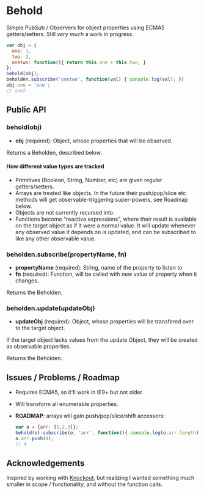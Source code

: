 # Behold

Simple PubSub / Observers for object properties using ECMA5 getters/setters.
Still *very much* a work in progress.

``` javascript
var obj = {
  one: 1,
  two: 2,
  onetwo: function(){ return this.one + this.two; }
};
behold(obj);
beholden.subscribe('onetwo', function(val) { console.log(val); })
obj.one = 'one';
// one2
```

## Public API

### behold(obj)

- **obj** (required): Object, whose properties that will be observed.

Returns a Beholden, described below.

#### How different value types are tracked

- Primitives (Boolean, String, Number, etc) are given regular getters/setters.
- Arrays are treated like objects. In the future their push/pop/slice etc
  methods will get observable-triggering super-powers, see Roadmap below.
- Objects are not currently recursed into.
- Functions become "reactive expressions", where their result is available on
  the target object as if it were a normal value. It will update whenever any
  observed value it depends on is updated, and can be subscribed to like any
  other observable value.

### beholden.subscribe(propertyName, fn)

- **propertyName** (required): String, name of the property to listen to
- **fn** (required): Function, will be called with new value of property when it
  changes.

Returns the Beholden.

### beholden.update(updateObj)

- **updateObj** (required): Object, whose properties will be transfered over to
  the target object.

If the target object lacks values from the update Object, they will be created
as observable properties.

Returns the Beholden.

## Issues / Problems / Roadmap

* Requires ECMA5, so it'll work in IE9+ but not older.
* Will transform all enumerable properties.
* **ROADMAP**: arrays will gain push/pop/slice/shift accessors:

    ``` javascript
    var o = {arr: [1,2,3]};
    behold(o).subscribe(o, 'arr', function(){ console.log(o.arr.length) });
    o.arr.push(4);
    // 4
    ```

## Acknowledgements

Inspired by working with [Knockout][], but realizing I wanted something much
smaller in scope / functionality, and without the function calls.

[Knockout]: http://knockoutjs.com/
